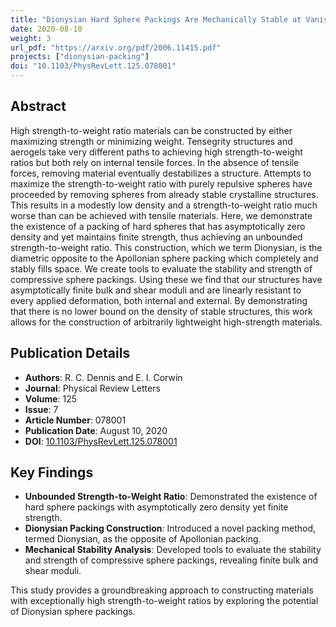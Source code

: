 ```yaml
---
title: "Dionysian Hard Sphere Packings Are Mechanically Stable at Vanishingly Low Densities"
date: 2020-08-10
weight: 3
url_pdf: "https://arxiv.org/pdf/2006.11415.pdf"
projects: ["dionysian-packing"]
doi: "10.1103/PhysRevLett.125.078001"
---
```


## Abstract

High strength-to-weight ratio materials can be constructed by either maximizing strength or minimizing weight. Tensegrity structures and aerogels take very different paths to achieving high strength-to-weight ratios but both rely on internal tensile forces. In the absence of tensile forces, removing material eventually destabilizes a structure. Attempts to maximize the strength-to-weight ratio with purely repulsive spheres have proceeded by removing spheres from already stable crystalline structures. This results in a modestly low density and a strength-to-weight ratio much worse than can be achieved with tensile materials. Here, we demonstrate the existence of a packing of hard spheres that has asymptotically zero density and yet maintains finite strength, thus achieving an unbounded strength-to-weight ratio. This construction, which we term Dionysian, is the diametric opposite to the Apollonian sphere packing which completely and stably fills space. We create tools to evaluate the stability and strength of compressive sphere packings. Using these we find that our structures have asymptotically finite bulk and shear moduli and are linearly resistant to every applied deformation, both internal and external. By demonstrating that there is no lower bound on the density of stable structures, this work allows for the construction of arbitrarily lightweight high-strength materials.

## Publication Details

- **Authors**: R. C. Dennis and E. I. Corwin
- **Journal**: Physical Review Letters
- **Volume**: 125
- **Issue**: 7
- **Article Number**: 078001
- **Publication Date**: August 10, 2020
- **DOI**: [10.1103/PhysRevLett.125.078001](https://doi.org/10.1103/PhysRevLett.125.078001)

## Key Findings

- **Unbounded Strength-to-Weight Ratio**: Demonstrated the existence of hard sphere packings with asymptotically zero density yet finite strength.
- **Dionysian Packing Construction**: Introduced a novel packing method, termed Dionysian, as the opposite of Apollonian packing.
- **Mechanical Stability Analysis**: Developed tools to evaluate the stability and strength of compressive sphere packings, revealing finite bulk and shear moduli.

This study provides a groundbreaking approach to constructing materials with exceptionally high strength-to-weight ratios by exploring the potential of Dionysian sphere packings.
